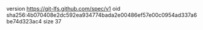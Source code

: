 version https://git-lfs.github.com/spec/v1
oid sha256:4b070408e2dc592ea934774bada2e00486ef57e00c0954ad337a6be74d323ac4
size 37

